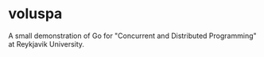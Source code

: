 # voluspa
A small demonstration of Go for "Concurrent and Distributed Programming" at Reykjavik University.
